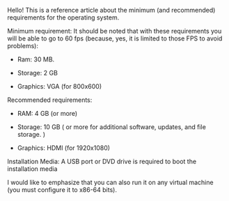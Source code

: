 Hello! This is a reference article about the minimum (and recommended) requirements for the operating system.


Minimum requirement:                    It should be noted that with these requirements you will be able to go to 60 fps (because, yes, it is limited to those FPS to avoid problems):

 - Ram: 30 MB.

 - Storage: 2 GB

 - Graphics: VGA (for 800x600)

Recommended requirements:

 - RAM: 4 GB (or more)

 - Storage: 10 GB ( or more for additional software, updates, and file storage. )

 - Graphics: HDMI (for 1920x1080)



Installation Media: A USB port or DVD drive is required to boot the installation media




I would like to emphasize that you can also run it on any virtual machine (you must configure it to x86-64 bits).